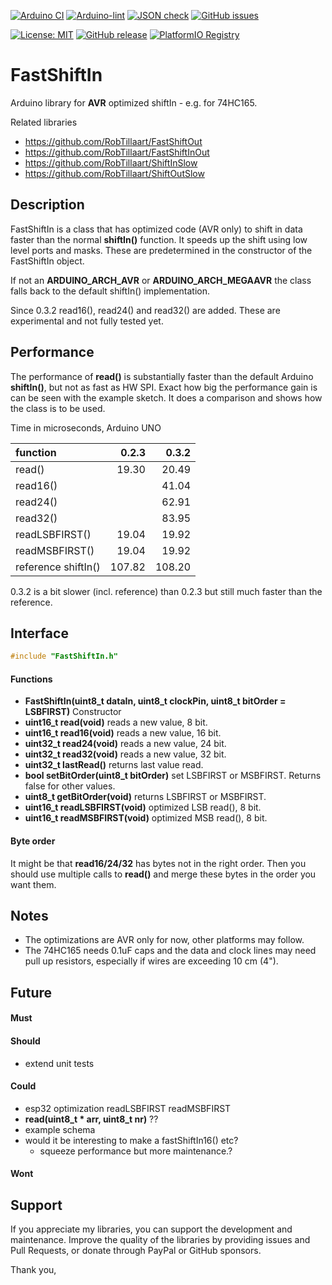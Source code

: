 
[![Arduino CI](https://github.com/RobTillaart/FastShiftIn/workflows/Arduino%20CI/badge.svg)](https://github.com/marketplace/actions/arduino_ci)
[![Arduino-lint](https://github.com/RobTillaart/FastShiftIn/actions/workflows/arduino-lint.yml/badge.svg)](https://github.com/RobTillaart/FastShiftIn/actions/workflows/arduino-lint.yml)
[![JSON check](https://github.com/RobTillaart/FastShiftIn/actions/workflows/jsoncheck.yml/badge.svg)](https://github.com/RobTillaart/FastShiftIn/actions/workflows/jsoncheck.yml)
[![GitHub issues](https://img.shields.io/github/issues/RobTillaart/FastShiftIn.svg)](https://github.com/RobTillaart/FastShiftIn/issues)

[![License: MIT](https://img.shields.io/badge/license-MIT-green.svg)](https://github.com/RobTillaart/FastShiftIn/blob/master/LICENSE)
[![GitHub release](https://img.shields.io/github/release/RobTillaart/FastShiftIn.svg?maxAge=3600)](https://github.com/RobTillaart/FastShiftIn/releases)
[![PlatformIO Registry](https://badges.registry.platformio.org/packages/robtillaart/library/FastShiftIn.svg)](https://registry.platformio.org/libraries/robtillaart/FastShiftIn)


# FastShiftIn

Arduino library for **AVR** optimized shiftIn - e.g. for 74HC165.

Related libraries
- https://github.com/RobTillaart/FastShiftOut
- https://github.com/RobTillaart/FastShiftInOut
- https://github.com/RobTillaart/ShiftInSlow
- https://github.com/RobTillaart/ShiftOutSlow


## Description

FastShiftIn is a class that has optimized code (AVR only) to shift in data faster 
than the normal **shiftIn()** function.
It speeds up the shift using low level ports and masks. These are predetermined
in the constructor of the FastShiftIn object.

If not an **ARDUINO_ARCH_AVR** or **ARDUINO_ARCH_MEGAAVR** the class falls back 
to the default shiftIn() implementation.

Since 0.3.2 read16(), read24() and read32() are added.
These are experimental and not fully tested yet.


## Performance

The performance of **read()** is substantially faster than the default Arduino 
**shiftIn()**, but not as fast as HW SPI. 
Exact how big the performance gain is can be seen with the example sketch.
It does a comparison and shows how the class is to be used.

Time in microseconds, Arduino UNO

|  function            |   0.2.3  |   0.3.2  |
|:---------------------|---------:|---------:|
|  read()              |   19.30  |   20.49  |
|  read16()            |          |   41.04  |
|  read24()            |          |   62.91  |
|  read32()            |          |   83.95  |
|  readLSBFIRST()      |   19.04  |   19.92  |
|  readMSBFIRST()      |   19.04  |   19.92  |
|  reference shiftIn() |  107.82  |  108.20  |


0.3.2 is a bit slower (incl. reference) than 0.2.3 but still much
faster than the reference.



## Interface

```cpp
#include "FastShiftIn.h"
```

#### Functions

- **FastShiftIn(uint8_t dataIn, uint8_t clockPin, uint8_t bitOrder = LSBFIRST)** Constructor
- **uint16_t read(void)** reads a new value, 8 bit.
- **uint16_t read16(void)** reads a new value, 16 bit.
- **uint32_t read24(void)** reads a new value, 24 bit.
- **uint32_t read32(void)** reads a new value, 32 bit.
- **uint32_t lastRead()** returns last value read.
- **bool setBitOrder(uint8_t bitOrder)** set LSBFIRST or MSBFIRST. 
Returns false for other values.
- **uint8_t getBitOrder(void)** returns LSBFIRST or MSBFIRST.
- **uint16_t readLSBFIRST(void)**  optimized LSB read(), 8 bit.
- **uint16_t readMSBFIRST(void)**  optimized MSB read(), 8 bit.


#### Byte order

It might be that **read16/24/32** has bytes not in the right order.
Then you should use multiple calls to **read()** and merge these
bytes in the order you want them.


## Notes

- The optimizations are AVR only for now, other platforms may follow.
- The 74HC165 needs 0.1uF caps and the data and clock lines may need  
pull up resistors, especially if wires are exceeding 10 cm (4").


## Future

#### Must

#### Should

- extend unit tests

#### Could

- esp32 optimization readLSBFIRST readMSBFIRST
- **read(uint8_t \* arr, uint8_t nr)** ??
- example schema
- would it be interesting to make a fastShiftIn16() etc?
  - squeeze performance but more maintenance.?

#### Wont


## Support

If you appreciate my libraries, you can support the development and maintenance.
Improve the quality of the libraries by providing issues and Pull Requests, or
donate through PayPal or GitHub sponsors.

Thank you,
